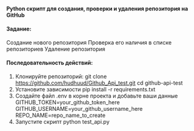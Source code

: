 #### Python скрипт для создания, проверки и удаления репозитория на GitHub

#### Задание:

Создание нового репозитория
Проверка его наличия в списке репозиториев
Удаление репозитория

#### Последовательность действий:

1. Клонируйте репозиторий:
   git clone https://github.com/hudhuud/Github_Api_test.git
   cd github-api-test
2. Установите зависимости
   pip install -r requirements.txt
3. Создайте файл .env в корне проекта и добавьте ваши данные
   GITHUB_TOKEN=your_github_token_here
   GITHUB_USERNAME=your_github_username_here
   REPO_NAME=repo_name_to_create
4. Запустите скрипт
   python test_api.py

